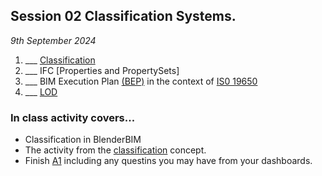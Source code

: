 ## Session 02 Classification Systems.

*9th September 2024*

1. ___ [Classification]
1. ___ IFC [Properties and PropertySets]
1. ___ BIM Execution Plan [(BEP)](/41934/Concepts/BIMExecutionPlan) in the context of [IS0 19650](/41934/Concepts/ISO19650)
3. ___ [LOD](/41934/Concepts/LOD)

<!--
* Submit [A1](/41934/Assignments/A1) - Excel dashboard. - 17th September
-->

### In class activity covers...

* Classification in BlenderBIM
* The activity from the [classification] concept.
* Finish [A1] including any questins you may have from your dashboards.


[Classification]: /41934/Concepts/Classification
[A1]: /41934/Assignments/A1
